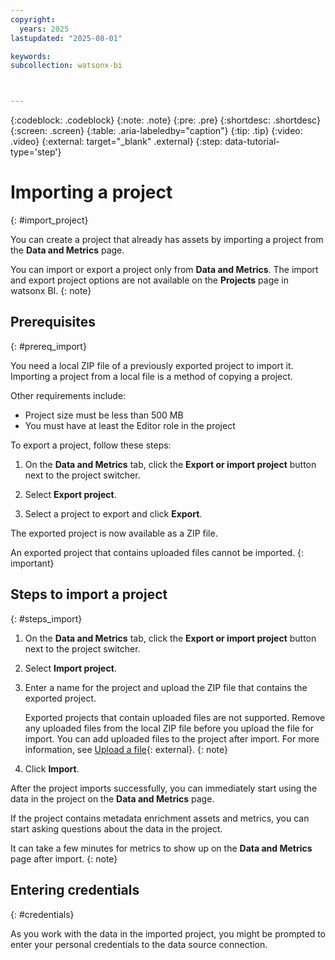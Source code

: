 ```yaml
---
copyright:
  years: 2025
lastupdated: "2025-08-01"

keywords:
subcollection: watsonx-bi



---
```


{:codeblock: .codeblock}
{:note: .note}
{:pre: .pre}
{:shortdesc: .shortdesc}
{:screen: .screen}
{:table: .aria-labeledby="caption"}
{:tip: .tip}
{:video: .video}
{:external: target="_blank" .external}
{:step: data-tutorial-type='step'}

# Importing a project
{: #import_project}

You can create a project that already has assets by importing a project from the **Data and Metrics** page.

You can import or export a project only from **Data and Metrics**. The import and export project options are not available on the **Projects** page in watsonx BI.
{: note}

## Prerequisites
{: #prereq_import}

You need a local ZIP file of a previously exported project to import it. Importing a project from a local file is a method of copying a project. 

Other requirements include:

- Project size must be less than 500 MB
- You must have at least the Editor role in the project

To export a project, follow these steps:

1. On the **Data and Metrics** tab, click the **Export or import project** button next to the project switcher. 

2. Select **Export project**.

3. Select a project to export and click **Export**.

The exported project is now available as a ZIP file. 

An exported project that contains uploaded files cannot be imported. 
{: important}

## Steps to import a project
{: #steps_import}

1. On the **Data and Metrics** tab, click the **Export or import project** button next to the project switcher.

2. Select **Import project**.

3. Enter a name for the project and upload the ZIP file that contains the exported project. 

   Exported projects that contain uploaded files are not supported. Remove any uploaded files from the local ZIP file before you upload the file for import. You can add uploaded files to the project after import. For more information, see [Upload a file](/docs/watsonx-bi?topic=watsonx-bi-upload){: external}.
   {: note}

4. Click **Import**.

After the project imports successfully, you can immediately start using the data in the project on the **Data and Metrics** page. 

If the project contains metadata enrichment assets and metrics, you can start asking questions about the data in the project.

It can take a few minutes for metrics to show up on the **Data and Metrics** page after import. 
{: note}

## Entering credentials
{: #credentials}

As you work with the data in the imported project, you might be prompted to enter your personal credentials to the data source connection.
